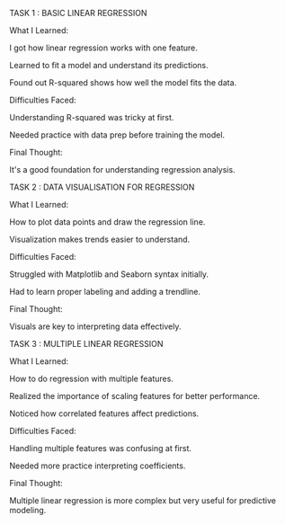 TASK 1 : BASIC LINEAR REGRESSION

What I Learned:

I got how linear regression works with one feature.

Learned to fit a model and understand its predictions.

Found out R-squared shows how well the model fits the data.

Difficulties Faced:

Understanding R-squared was tricky at first.

Needed practice with data prep before training the model.

Final Thought:

It's a good foundation for understanding regression analysis.

TASK 2 : DATA VISUALISATION FOR REGRESSION

What I Learned:

How to plot data points and draw the regression line.

Visualization makes trends easier to understand.

Difficulties Faced:

Struggled with Matplotlib and Seaborn syntax initially.

Had to learn proper labeling and adding a trendline.

Final Thought:

Visuals are key to interpreting data effectively.

TASK 3 : MULTIPLE LINEAR  REGRESSION

What I Learned:

How to do regression with multiple features.

Realized the importance of scaling features for better performance.

Noticed how correlated features affect predictions.

Difficulties Faced:

Handling multiple features was confusing at first.

Needed more practice interpreting coefficients.

Final Thought:

Multiple linear regression is more complex but very useful for predictive modeling.
